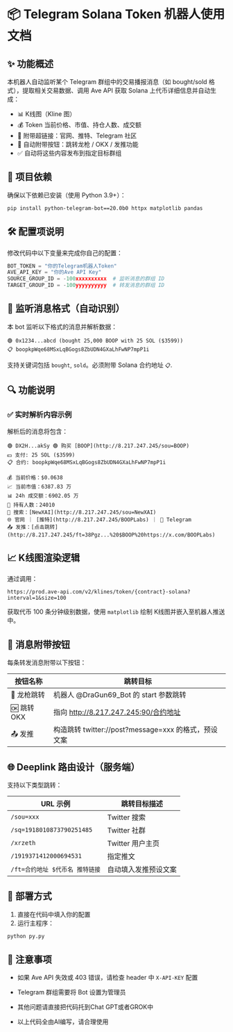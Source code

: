 
# 📦 Telegram Solana Token 机器人使用文档

## ✨ 功能概述

本机器人自动监听某个 Telegram 群组中的交易播报消息（如 bought/sold 格式），提取相关交易数据、调用 Ave API 获取 Solana 上代币详细信息并自动生成：

- 📊 K线图（Kline 图）
- 💰 Token 当前价格、市值、持仓人数、成交额
- 📎 附带超链接：官网、推特、Telegram 社区
- 🧩 自动附带按钮：跳转龙枪 / OKX / 发推功能
- ✅ 自动将这些内容发布到指定目标群组

## 🧱 项目依赖

确保以下依赖已安装（使用 Python 3.9+）：

```bash
pip install python-telegram-bot==20.0b0 httpx matplotlib pandas
```

## 🛠 配置项说明

修改代码中以下变量来完成你自己的配置：

```python
BOT_TOKEN = "你的Telegram机器人Token"
AVE_API_KEY = "你的Ave API Key"
SOURCE_GROUP_ID = -100xxxxxxxxxx  # 监听消息的群组 ID
TARGET_GROUP_ID = -100yyyyyyyyyy  # 转发消息的群组 ID
```

## 📩 监听消息格式（自动识别）

本 bot 监听以下格式的消息并解析数据：

```
🟢 0x1234...abcd (bought 25,000 BOOP with 25 SOL ($3599))
📋 boopkpWqe68MSxLqBGogs8ZbUDN4GXaLhFwNP7mpP1i
```

支持关键词包括 `bought`, `sold`。必须附带 Solana 合约地址 `📋`.

## 🔍 功能说明

### ✅ 实时解析内容示例

解析后的消息将包含：

```
🟢 DX2H...akSy 🟢 购买 [BOOP](http://8.217.247.245/sou=BOOP)
💵 支付: 25 SOL ($3599)
📋 合约: boopkpWqe68MSxLqBGogs8ZbUDN4GXaLhFwNP7mpP1i

💰 当前价格：$0.0638
📈 当前市值：6387.83 万
📊 24h 成交额：6902.05 万
👥 持有人数：24010
🔗 搜索：[NewXAI](http://8.217.247.245/sou=NewXAI)
🌐 官网 ｜ [推特](http://8.217.247.245/BOOPLabs) ｜ 📢 Telegram
📤 发推：[点击跳转](http://8.217.247.245/ft=38Pgz...%20$BOOP%20https://x.com/BOOPLabs)
```

## 📈 K线图渲染逻辑

通过调用：

```
https://prod.ave-api.com/v2/klines/token/{contract}-solana?interval=1&size=100
```

获取代币 100 条分钟级别数据，使用 `matplotlib` 绘制 K线图并嵌入至机器人推送中。

## 🔘 消息附带按钮

每条转发消息附带以下按钮：

| 按钮名称      | 跳转目标                                               |
|---------------|--------------------------------------------------------|
| 🔗 龙枪跳转    | 机器人 @DraGun69_Bot 的 start 参数跳转                  |
| 🆗 跳转OKX     | 指向 http://8.217.247.245:90/合约地址                    |
| 📤 发推       | 构造跳转 twitter://post?message=xxx 的格式，预设文案    |

## 🌐 Deeplink 路由设计（服务端）

支持以下类型跳转：

| URL 示例                                      | 跳转目标描述                    |
|-----------------------------------------------|----------------------------------|
| `/sou=xxx`                                    | Twitter 搜索                    |
| `/sq=1918010873790251485`                     | Twitter 社群                    |
| `/xrzeth`                                     | Twitter 用户主页                |
| `/1919371412000694531`                        | 指定推文                        |
| `/ft=合约地址 $代币名 推特链接`                | 自动填入发推预设文案             |

## 📌 部署方式

1. 直接在代码中填入你的配置
2. 运行主程序：

```bash
python py.py
```

## 📎 注意事项

- 如果 Ave API 失效或 403 错误，请检查 header 中 `X-API-KEY` 配置

- Telegram 群组需要将 Bot 设置为管理员

- 其他问题请直接把代码托到Chat GPT或者GROK中

- 以上代码全由AI编写，请合理使用
